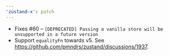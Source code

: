```yaml
---
'zustand-x': patch
---
```


- Fixes #60 – `[DEPRECATED] Passing a vanilla store will be unsupported in a future version`
- Support `equalityFn` towards v5. See https://github.com/pmndrs/zustand/discussions/1937.
